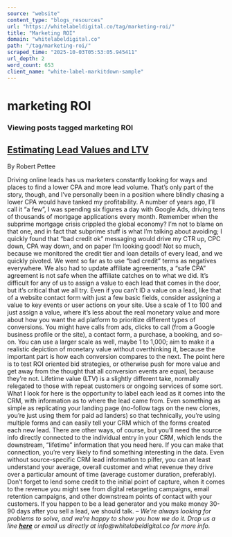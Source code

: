 ```yaml
---
source: "website"
content_type: "blogs_resources"
url: "https://whitelabeldigital.co/tag/marketing-roi/"
title: "Marketing ROI"
domain: "whitelabeldigital.co"
path: "/tag/marketing-roi/"
scraped_time: "2025-10-03T05:53:05.945411"
url_depth: 2
word_count: 653
client_name: "white-label-markitdown-sample"
---
```


# marketing ROI

### Viewing posts tagged marketing ROI

## [Estimating Lead Values and LTV](https://whitelabeldigital.co/estimating-lead-values-and-ltv/)

By Robert Pettee

Driving online leads has us marketers constantly looking for ways and places to find a lower CPA and more lead volume. That’s only part of the story, though, and I’ve personally been in a position where blindly chasing a lower CPA would have tanked my profitability. A number of years ago, I’ll call it “a few”, I was spending six figures a day with Google Ads, driving tens of thousands of mortgage applications every month. Remember when the subprime mortgage crisis crippled the global economy? I’m not to blame on that one, and in fact that subprime stuff is what I’m talking about avoiding; I quickly found that “bad credit ok” messaging would drive my CTR up, CPC down, CPA way down, and on paper I’m looking good! Not so much, because we monitored the credit tier and loan details of every lead, and we quickly pivoted. We went so far as to use “bad credit” terms as negatives everywhere. We also had to update affiliate agreements, a “safe CPA” agreement is not safe when the affiliate catches on to what we did. It’s difficult for any of us to assign a value to each lead that comes in the door, but it’s critical that we all try. Even if you can’t ID a value on a lead, like that of a website contact form with just a few basic fields, consider assigning a value to key events or user actions on your site. Use a scale of 1 to 100 and just assign a value, where it’s less about the real monetary value and more about how you want the ad platform to prioritize different types of conversions. You might have calls from ads, clicks to call (from a Google business profile or the site), a contact form, a purchase, a booking, and so-on. You can use a larger scale as well, maybe 1 to 1,000; aim to make it a realistic depiction of monetary value without overthinking it, because the important part is how each conversion compares to the next. The point here is to test ROI oriented bid strategies, or otherwise push for more value and get away from the thought that all conversion events are equal, because they’re not. Lifetime value (LTV) is a slightly different take, normally relegated to those with repeat customers or ongoing services of some sort. What I look for here is the opportunity to label each lead as it comes into the CRM, with information as to where the lead came from. Even something as simple as replicating your landing page (no-follow tags on the new clones, you’re just using them for paid ad landers) so that technically, you’re using multiple forms and can easily tell your CRM which of the forms created each new lead. There are other ways, of course, but you’ll need the source info directly connected to the individual entry in your CRM, which lends the downstream, “lifetime” information that you need here. If you can make that connection, you’re very likely to find something interesting in the data. Even without source-specific CRM lead information to pilfer, you can at least understand your average, overall customer and what revenue they drive over a particular amount of time (average customer duration, preferably). Don’t forget to lend some credit to the initial point of capture, when it comes to the revenue you might see from digital retargeting campaigns, email retention campaigns, and other downstream points of contact with your customers. If you happen to be a lead generator and you make money 30-90 days after you sell a lead, we should talk. – _We’re always looking for problems to solve, and we’re happy to show you how we do it. Drop us a line [**here**](https://whitelabeldigital.co/contact/) or email us directly at _info@whitelabeldigital.co_ for more info._